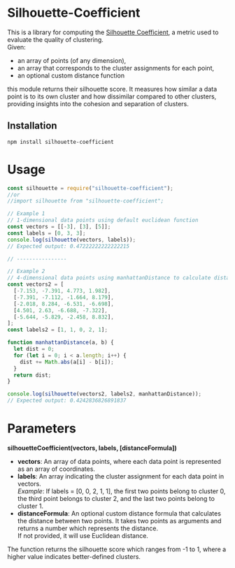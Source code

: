 # Silhouette-Coefficient

This is a library for computing the [Silhouette Coefficient](<https://en.wikipedia.org/wiki/Silhouette_(clustering)>), a metric used to evaluate the quality of clustering.  
Given:

- an array of points (of any dimension),
- an array that corresponds to the cluster assignments for each point,
- an optional custom distance function

this module returns their silhouette score. It measures how similar a data point is to its own cluster and how dissimilar compared to other clusters, providing insights into the cohesion and separation of clusters.

## Installation

```
npm install silhouette-coefficient
```

# Usage

```javascript
const silhouette = require("silhouette-coefficient");
//or
//import silhouette from "silhouette-coefficient";

// Example 1
// 1-dimensional data points using default euclidean function
const vectors = [[-3], [3], [5]];
const labels = [0, 3, 3];
console.log(silhouette(vectors, labels));
// Expected output: 0.47222222222222215

// ----------------

// Example 2
// 4-dimensional data points using manhattanDistance to calculate distance
const vectors2 = [
  [-7.153, -7.391, 4.773, 1.982],
  [-7.391, -7.112, -1.664, 8.179],
  [-2.018, 8.284, -6.531, -6.698],
  [4.501, 2.63, -6.688, -7.322],
  [-5.644, -5.829, -2.458, 8.832],
];
const labels2 = [1, 1, 0, 2, 1];

function manhattanDistance(a, b) {
  let dist = 0;
  for (let i = 0; i < a.length; i++) {
    dist += Math.abs(a[i] - b[i]);
  }
  return dist;
}

console.log(silhouette(vectors2, labels2, manhattanDistance));
// Expected output: 0.4242836826891837
```

# Parameters

**silhouetteCoefficient(vectors, labels, [distanceFormula])**

- **vectors**: An array of data points, where each data point is represented as an array of coordinates.
- **labels**: An array indicating the cluster assignment for each data point in vectors.  
  _Example_: If labels = [0, 0, 2, 1, 1], the first two points belong to cluster 0, the third point belongs to cluster 2, and the last two points belong to cluster 1.
- **distanceFormula**: An optional custom distance formula that calculates the distance between two points. It takes two points as arguments and returns a number which represents the distance.  
  If not provided, it will use Euclidean distance.

The function returns the silhouette score which ranges from -1 to 1, where a higher value indicates better-defined clusters.
